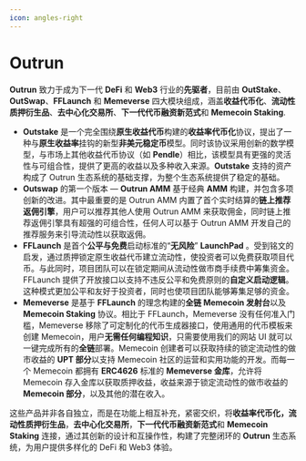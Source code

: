```yaml
---
icon: angles-right
---
```


# Outrun

**Outrun** 致力于成为下一代 **DeFi** 和 **Web3** 行业的**先驱者**，目前由 **OutStake**、**OutSwap**、**FFLaunch** 和 **Memeverse** 四大模块组成，涵盖**收益代币化**、**流动性质押衍生品**、**去中心化交易所**、**下一代代币融资新范式**和 **Memecoin Staking**.

* **Outstake** 是一个完全围绕**原生收益代币**构建的**收益率代币化**协议，提出了一种与**原生收益率**挂钩的新型**非美元稳定币**模型。同时该协议采用创新的数学模型，与市场上其他收益代币协议（如 **Pendle**）相比，该模型具有更强的灵活性与可组合性，提供了更高的收益以及多种收入来源。**Outstake** 支持的资产构成了 Outrun 生态系统的基础支撑，为整个生态系统提供了稳定的基础。
* **Outswap** 的第一个版本 — **Outrun AMM** 基于经典 **AMM** 构建，并包含多项创新的改进。其中最重要的是 Outrun AMM 内置了首个实时结算的**链上推荐返佣引擎**，用户可以推荐其他人使用 Outrun AMM 来获取佣金，同时链上推荐返佣引擎具有超强的可组合性，任何人可以基于 Outrun AMM 开发自己的推荐服务来引导流动性以获取返佣。
* **FFLaunch** 是首个**公平与免费**启动标准的“**无风险**” **LaunchPad** 。受到铭文的启发，通过质押锁定原生收益代币建立流动性，使投资者可以免费获取项目代币。与此同时，项目团队可以在锁定期间从流动性做市商手续费中筹集资金。FFLaunch 提供了开放接口以支持不违反公平和免费原则的**自定义启动逻辑**。这种模式更加公平和友好于投资者，同时也使项目团队能够筹集足够的资金。
* **Memeverse** 是基于 **FFLaunch** 的理念构建的**全链 Memecoin 发射台**以及 **Memecoin Staking** 协议。相比于 FFLaunch，Memeverse 没有任何准入门槛，Memeverse 移除了可定制化的代币生成器接口，使用通用的代币模板来创建 Memecoin，用户**无需任何编程知识**，只需要使用我们的网站 UI 就可以一键完成所有的**全链**部署。Memecoin 创建者可以获取持续的锁定流动性的做市收益的 **UPT 部分**以支持 Memecoin 社区的运营和实用功能的开发。而每一个 Memecoin 都拥有 **ERC4626** 标准的 **Memeverse 金库**，允许将 Memecoin 存入金库以获取质押收益，收益来源于锁定流动性的做市收益的 **Memecoin 部分**，以及其他的潜在收入。

这些产品并非各自独立，而是在功能上相互补充，紧密交织，将**收益率代币化，流动性质押衍生品**，**去中心化交易所**，**下一代代币融资新范式**和 **Memecoin Staking** 连接，通过其创新的设计和互操作性，构建了完整闭环的 **Outrun** 生态系统，为用户提供多样化的 DeFi 和 Web3 体验。
